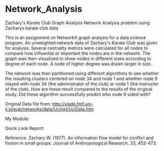 # Network_Analysis

Zachary's Karate Club Graph Analysis
Network Analysis problem using Zacharys karate club data 

This is an assignment on NetworkX graph analysis for a data science program. An unweighted network data of Zachary's Karate Club was given for analysis. Several centrality metrics were calculated for all nodes to compare how influential or important the nodes are in the network. The graph was then visualized to show nodes in different sizes according to degree of each node. A node of higher degree was drawn larger in size.

The network was then partitioned using different algorithms to see whether the resulting clusters centered on node 34 and node 1 and whether node 9 stayed with node 34 (the administrator of the club) or node 1 (the instructor of the club). How are these result compared to the results of the original study. Did these algorithm successfully predict who node 9 sided with?

Original Data file from: http://vlado.fmf.uni-lj.si/pub/networks/data/Ucinet/UciData.htm

My Module:

Quick Look Report:


Reference: Zachary W. (1977). An information flow model for conflict and fission in small groups. Journal of Anthropological Research, 33, 452-473.